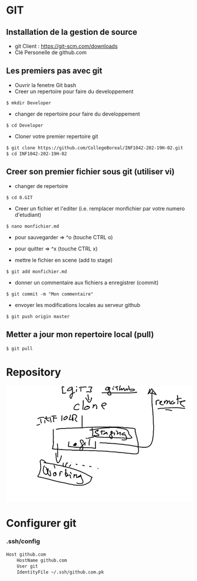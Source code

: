 # GIT 

## Installation de la gestion de source

* git Client : https://git-scm.com/downloads
* Clé Personelle de github.com

## Les premiers pas avec git

* Ouvrir la fenetre Git bash
* Creer un repertoire pour faire du developpement
```
$ mkdir Developer
```
* changer de repertoire pour faire du developpement
```
$ cd Developer
```
* Cloner votre premier repertoire git
```
$ git clone https://github.com/CollegeBoreal/INF1042-202-19H-02.git
$ cd INF1042-202-19H-02
```

## Creer son premier fichier sous git (utiliser vi)

* changer de repertoire
```
$ cd 0.GIT
```

* Creer un fichier et l'editer (i.e. remplacer monfichier par votre numero d'etudiant)
```
$ nano monfichier.md
```
* pour sauvegarder => ^o (touche CTRL o)

* pour quitter => ^x  (touche CTRL x)

* mettre le fichier en scene (add to stage)
```
$ git add monfichier.md
```
* donner un commentaire aux fichiers a enregistrer (commit)
```
$ git commit -m "Mon commentaire"
```
* envoyer les modifications locales au serveur github
```
$ git push origin master
```

## Metter a jour mon repertoire local (pull)
```
$ git pull 
```

# Repository

![alt tag](./GITHUB.png)

# Configurer git

### .ssh/config
```
Host github.com
    HostName github.com
    User git
    IdentityFile ~/.ssh/github.com.pk
```
